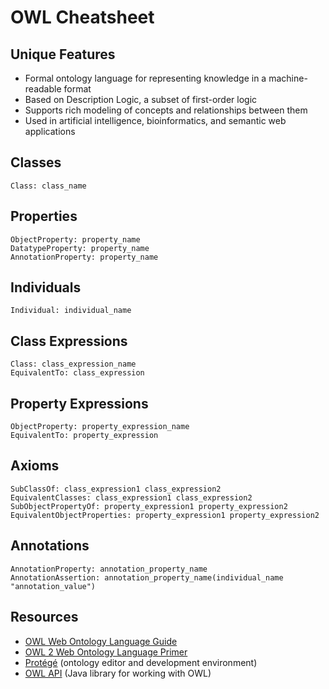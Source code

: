 # OWL Cheatsheet

## Unique Features
- Formal ontology language for representing knowledge in a machine-readable format
- Based on Description Logic, a subset of first-order logic
- Supports rich modeling of concepts and relationships between them
- Used in artificial intelligence, bioinformatics, and semantic web applications

## Classes
```owl
Class: class_name
```

## Properties
```owl
ObjectProperty: property_name
DatatypeProperty: property_name
AnnotationProperty: property_name
```

## Individuals
```owl
Individual: individual_name
```

## Class Expressions
```owl
Class: class_expression_name
EquivalentTo: class_expression
```

## Property Expressions
```owl
ObjectProperty: property_expression_name
EquivalentTo: property_expression
```

## Axioms
```owl
SubClassOf: class_expression1 class_expression2
EquivalentClasses: class_expression1 class_expression2
SubObjectPropertyOf: property_expression1 property_expression2
EquivalentObjectProperties: property_expression1 property_expression2
```

## Annotations
```owl
AnnotationProperty: annotation_property_name
AnnotationAssertion: annotation_property_name(individual_name "annotation_value")
```

## Resources
- [OWL Web Ontology Language Guide](https://www.w3.org/TR/owl-guide/)
- [OWL 2 Web Ontology Language Primer](https://www.w3.org/TR/owl2-primer/)
- [Protégé](https://protege.stanford.edu/) (ontology editor and development environment)
- [OWL API](https://github.com/owlcs/owlapi) (Java library for working with OWL)